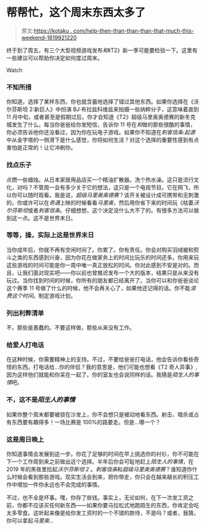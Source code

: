# 帮帮忙，这个周末东西太多了

> 原文:[https://kotaku . com/help-then-than-than-than-that-much-this-weekend-1819921220](https://kotaku.com/help-theres-too-much-stuff-this-weekend-1819921220)

终于到了周五，有三个大型视频游戏发布*和*《T2》新一季可能要检验一下。这里有一些建议可以帮助你决定如何度过周末。

Watch

### 不知所措

你知道，选择了某样东西，你也就含蓄地选择了错过其他东西。如果你选择在《沃尔芬斯坦 2:新巨人》中扮演 BJ·布拉兹科维兹来拍摄一些纳粹分子，这意味着直到 11 月中旬，或者甚至是假期过后，你才会知道《T2》超级马里奥奥德赛的新冬克城发生了什么。每当你爸爸给你发短信，告诉你 11 号在*和*做的那些很酷的事情，你必须告诉他你还没看过，因为你在玩电子游戏。如果你不知道在*刺客信条:起源*中从金字塔的一侧滑下是什么感觉，你将如何生活？对这个选择的重要性感到有点害怕是正常的！让它冲刷你。

### 找点乐子

点燃一些蜡烛。从日本家居用品店买一个精油扩散器。洗个热水澡。这只是流行文化，对吗？不管周一会有多少关于它的想法，这只是一个电视节目。它在网飞，所以你可以随时观看。我是说，*超级马里奥奥德赛*？该开关被设计成可携带和无刺激的。你或许可以在*奇遇*上映的时候看看*马里奥*，然后用你省下来的时间玩《枯萎*沃尔芬斯坦*或者*刺客信条*。仔细想想，这个决定没什么大不了的。有很多方法可以做到这一点。这不是世界末日。

### 等等，操，实际上这是世界末日

当你成年后，你就不再有空闲时间了。你累了。你有责任。你会对购买羽绒被和熨斗之类的东西感到兴奋，因为你花在做家务上的时间比玩乐的时间还多。你用来玩这些游戏的时间可能是你一周中唯一真正放松的时间。你对此感到不安是对的。而且，让我们面对现实吧——你以前也曾推迟发布一个大的版本，结果只是从来没有玩过。当你找到时间的时候，你所有的朋友都已经离开了。当你可以和你爸爸谈论这个赛季 11 号做了什么的时候，他不会再关心了，如果他还记得的话。你不能*浪费这个时间*。制定游戏计划。

### 列出利弊清单

不，那些是愚蠢的。不要这样做，那些从来没有工作。

### 给爱人打电话

在这种时候，你需要精神上的支持。不过，不要给爸爸打电话，他会告诉你看些奇怪的东西。打电话给…你的伴侣？我的意思是，他们可能也想看《T2 奇人异事》,因为这样他们就能和你呆在一起了。你的室友也会说同样的话。我猜是*陌生人的事情*吧。

### 不，这不是*陌生人的事情*

如果你整个周末都要被锁在沙发上，你不会想只是被动地看东西。射击、暗杀或占有东西要有趣得多！一场比赛是 100%的路要走。但是…哪一个？

### 这是周日晚上

你知道事情会发展到这一步。你花了足够的时间在早上挑选你的衬衫，你不可能在下一个工作周到来之前做出这个选择。半年后你会可耻地赶上*陌生人的事情*，在 2019 年的黑夜里捡起*沃尔芬斯坦 2* 。*刺客信条*和*超级马里奥奥德赛*？谁知道你什么时候会看到那些游戏。现实生活会到来，把你带走，你只会在越来越长的积压工作中增加一件你永远也不会完成的事情。

不过，也不全是坏事。嘿，你存了些钱。事实上，无论如何，在下一次发工资之前，你都不应该买任何新东西——如果你要马拉松式地跑陌生的东西，你肯定会吃太多零食。这听起来像是给你发工资时的一个不错的款待，不是吗？或者，我猜，你可以拿起*马里奥*...